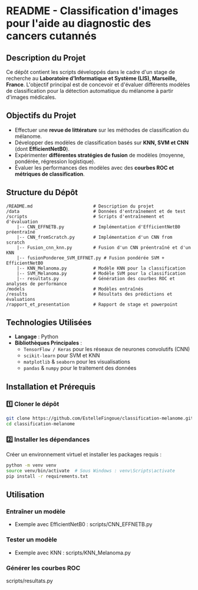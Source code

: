# README - Classification d'images pour l'aide au diagnostic des cancers cutannés

## Description du Projet
Ce dépôt contient les scripts développés dans le cadre d'un stage de recherche au **Laboratoire d’Informatique et Système (LIS), Marseille, France**. L'objectif principal est de concevoir et d'évaluer différents modèles de classification pour la détection automatique du mélanome à partir d'images médicales.

## Objectifs du Projet
- Effectuer une **revue de littérature** sur les méthodes de classification du mélanome.
- Développer des modèles de classification basés sur **KNN, SVM et CNN** (dont **EfficientNetB0**).
- Expérimenter **différentes stratégies de fusion** de modèles (moyenne, pondérée, régression logistique).
- Évaluer les performances des modèles avec des **courbes ROC et métriques de classification**.

## Structure du Dépôt
```
/README.md                       # Description du projet
/data                            # Données d'entraînement et de test
/scripts                         # Scripts d'entraînement et d'évaluation
    |-- CNN_EFFNETB.py           # Implémentation d'EfficientNetB0 préentraîné
    |-- CNN_fromScratch.py       # Implémentation d'un CNN from scratch
    |-- Fusion_cnn_knn.py        # Fusion d'un CNN préentraîné et d'un KNN
    |-- fusionPonderee_SVM_EFFNET.py # Fusion pondérée SVM + EfficientNetB0
    |-- KNN_Melanoma.py          # Modèle KNN pour la classification
    |-- SVM_Melanoma.py          # Modèle SVM pour la classification
    |-- resultats.py             # Génération des courbes ROC et analyses de performance
/models                          # Modèles entraînés
/results                         # Résultats des prédictions et évaluations
/rapport_et_presentation         # Rapport de stage et powerpoint
```

## Technologies Utilisées
- **Langage** : Python
- **Bibliothèques Principales** :
  - `TensorFlow / Keras` pour les réseaux de neurones convolutifs (CNN)
  - `scikit-learn` pour SVM et KNN
  - `matplotlib` & `seaborn` pour les visualisations
  - `pandas` & `numpy` pour le traitement des données

## Installation et Prérequis
### 1️⃣ Cloner le dépôt
```bash
git clone https://github.com/EstelleFingoue/classification-melanome.git
cd classification-melanome
```

### 2️⃣ Installer les dépendances
Créer un environnement virtuel et installer les packages requis :
```bash
python -m venv venv
source venv/bin/activate  # Sous Windows : venv\Scripts\activate
pip install -r requirements.txt
```

##  Utilisation
###  Entraîner un modèle
- Exemple avec EfficientNetB0 :
scripts/CNN_EFFNETB.py 

###  Tester un modèle
- Exemple avec KNN :
scripts/KNN_Melanoma.py

###  Générer les courbes ROC
 scripts/resultats.py 





